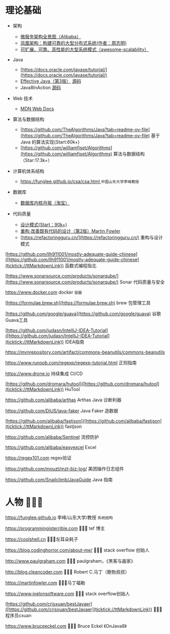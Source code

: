 
# 理论基础

- 架构

    - [微服务架构全景图（Alibaba）](https://start.aliyun.com/ecosystem.html)
    - [凤凰架构：构建可靠的大型分布式系统(作者：周志明)](http://icyfenix.cn)
    - [可扩展、可靠、高性能的大型系统模式（awesome-scalability）]( https://github.com/binhnguyennus/awesome-scalability)

- Java

    - [https://docs.oracle.com/javase/tutorial/](https://docs.oracle.com/javase/tutorial/)
    - [Effective Java（第3版）](https://github.com/clxering/Effective-Java-3rd-edition-Chinese-English-bilingual) [源码](https://github.com/jbloch/effective-java-3e-source-code)
    - Java8InAction [源码](https://github.com/java8/Java8InAction)

- Web 技术
    - [MDN Web Docs](https://developer.mozilla.org/zh-CN/docs/Web)

- 算法与数据结构
    - [https://github.com/TheAlgorithms/Java?tab=readme-ov-file](https://github.com/TheAlgorithms/Java?tab=readme-ov-file) 基于 Java 的算法实现(Start:60k+)
    - [https://github.com/williamfiset/Algorithms](https://github.com/williamfiset/Algorithms) 算法与数据结构（Star:17.3k+）

- 计算机体系结构
    - [https://funglee.github.io/csa/csa.html ](https://funglee.github.io/csa/csa.html) `中国山东大学李峰教授`

- 数据库
    - [数据库内核月报（淘宝）](http://mysql.taobao.org/monthly/)

- 代码质量
    - [设计模式(Start：90k+)](https://github.com/iluwatar/java-design-patterns)
    - [重构 改善既有代码的设计（第2版）Martin Fowler](https://book-refactoring2.ifmicro.com/)
    -  [https://refactoringguru.cn/](https://refactoringguru.cn/) 重构与设计模式


[https://github.com/llh911001/mostly-adequate-guide-chinese]([https://github.com/llh911001/mostly-adequate-guide-chinese](ticktick://ttMarkdownLink))  函数式编程指北






[https://www.sonarsource.com/products/sonarqube/](https://www.sonarsource.com/products/sonarqube/)  Sonar 代码质量与安全


https://www.docker.com  docker `容器`




[https://formulae.brew.sh](https://formulae.brew.sh)  brew 包管理工具






[https://github.com/google/guava](https://github.com/google/guava)  谷歌Guava工具


[https://github.com/judasn/IntelliJ-IDEA-Tutorial]([https://github.com/judasn/IntelliJ-IDEA-Tutorial](ticktick://ttMarkdownLink)) IDEA指南


[https://mvnrepository.com/artifact/commons-beanutils/commons-beanutils ](https://mvnrepository.com/artifact/commons-beanutils/commons-beanutils)

https://www.runoob.com/regexp/regexp-tutorial.html  正则指南


https://www.drone.io  持续集成 CI/CD

[https://github.com/dromara/hutool]([https://github.com/dromara/hutool](ticktick://ttMarkdownLink))  HuTool

https://github.com/alibaba/arthas  Arthas Java 诊断利器

https://github.com/DiUS/java-faker  Java Faker 造数据

[https://github.com/alibaba/fastjson]([https://github.com/alibaba/fastjson](ticktick://ttMarkdownLink))  fastjson

https://github.com/alibaba/Sentinel  流控防护

https://github.com/alibaba/easyexcel  Excel

https://regex101.com  regex验证





https://github.com/mouzt/mzt-biz-log/  美团操作日志组件










https://github.com/Snailclimb/JavaGuide  Java 指南





# 人物 👨🏻‍💻

https://funglee.github.io 李峰/山东大学/教授 `系统结构`

https://programmingisterrible.com  👨🏻‍💻 tef 博主

https://coolshell.cn  👨🏻‍💻左耳朵耗子

https://blog.codinghorror.com/about-me/ 👨🏻‍💻 stack overflow 创始人

http://www.paulgraham.com  👨🏻‍💻 paulgraham，《黑客与画家》

http://blog.cleancoder.com  👨🏻‍💻 Robert C.马丁（鲍勃叔叔）

https://martinfowler.com 👨🏻‍💻马丁福勒

https://www.joelonsoftware.com 👨🏻‍💻 stack overflow创始人

[https://github.com/crisxuan/bestJavaer]([https://github.com/crisxuan/bestJavaer](ticktick://ttMarkdownLink))  👨🏻‍💻程序员cxuan

https://www.bruceeckel.com  👨🏻‍💻 Bruce Eckel 《OnJava8》